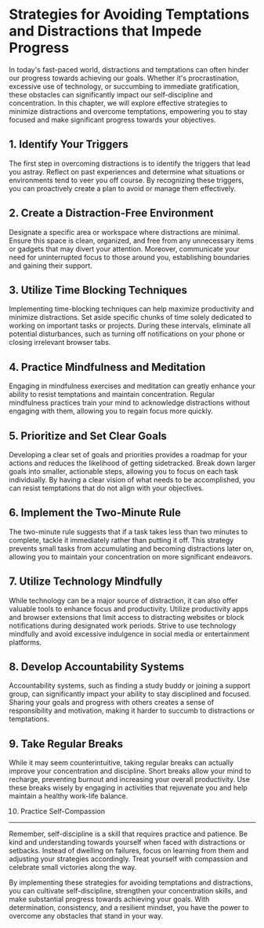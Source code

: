 Strategies for Avoiding Temptations and Distractions that Impede Progress
====================================================================================

In today's fast-paced world, distractions and temptations can often hinder our progress towards achieving our goals. Whether it's procrastination, excessive use of technology, or succumbing to immediate gratification, these obstacles can significantly impact our self-discipline and concentration. In this chapter, we will explore effective strategies to minimize distractions and overcome temptations, empowering you to stay focused and make significant progress towards your objectives.

1\. Identify Your Triggers
-------------------------

The first step in overcoming distractions is to identify the triggers that lead you astray. Reflect on past experiences and determine what situations or environments tend to veer you off course. By recognizing these triggers, you can proactively create a plan to avoid or manage them effectively.

2\. Create a Distraction-Free Environment
----------------------------------------

Designate a specific area or workspace where distractions are minimal. Ensure this space is clean, organized, and free from any unnecessary items or gadgets that may divert your attention. Moreover, communicate your need for uninterrupted focus to those around you, establishing boundaries and gaining their support.

3\. Utilize Time Blocking Techniques
-----------------------------------

Implementing time-blocking techniques can help maximize productivity and minimize distractions. Set aside specific chunks of time solely dedicated to working on important tasks or projects. During these intervals, eliminate all potential disturbances, such as turning off notifications on your phone or closing irrelevant browser tabs.

4\. Practice Mindfulness and Meditation
--------------------------------------

Engaging in mindfulness exercises and meditation can greatly enhance your ability to resist temptations and maintain concentration. Regular mindfulness practices train your mind to acknowledge distractions without engaging with them, allowing you to regain focus more quickly.

5\. Prioritize and Set Clear Goals
---------------------------------

Developing a clear set of goals and priorities provides a roadmap for your actions and reduces the likelihood of getting sidetracked. Break down larger goals into smaller, actionable steps, allowing you to focus on each task individually. By having a clear vision of what needs to be accomplished, you can resist temptations that do not align with your objectives.

6\. Implement the Two-Minute Rule
--------------------------------

The two-minute rule suggests that if a task takes less than two minutes to complete, tackle it immediately rather than putting it off. This strategy prevents small tasks from accumulating and becoming distractions later on, allowing you to maintain your concentration on more significant endeavors.

7\. Utilize Technology Mindfully
-------------------------------

While technology can be a major source of distraction, it can also offer valuable tools to enhance focus and productivity. Utilize productivity apps and browser extensions that limit access to distracting websites or block notifications during designated work periods. Strive to use technology mindfully and avoid excessive indulgence in social media or entertainment platforms.

8\. Develop Accountability Systems
---------------------------------

Accountability systems, such as finding a study buddy or joining a support group, can significantly impact your ability to stay disciplined and focused. Sharing your goals and progress with others creates a sense of responsibility and motivation, making it harder to succumb to distractions or temptations.

9\. Take Regular Breaks
----------------------

While it may seem counterintuitive, taking regular breaks can actually improve your concentration and discipline. Short breaks allow your mind to recharge, preventing burnout and increasing your overall productivity. Use these breaks wisely by engaging in activities that rejuvenate you and help maintain a healthy work-life balance.

10. Practice Self-Compassion
----------------------------

Remember, self-discipline is a skill that requires practice and patience. Be kind and understanding towards yourself when faced with distractions or setbacks. Instead of dwelling on failures, focus on learning from them and adjusting your strategies accordingly. Treat yourself with compassion and celebrate small victories along the way.

By implementing these strategies for avoiding temptations and distractions, you can cultivate self-discipline, strengthen your concentration skills, and make substantial progress towards achieving your goals. With determination, consistency, and a resilient mindset, you have the power to overcome any obstacles that stand in your way.

